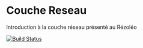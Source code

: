# Couche Reseau

Introduction à la couche réseau présenté au Rézoléo

[![Build Status](https://travis-ci.org/NBKZiman/CoucheReseau.svg?branch=master)](https://travis-ci.org/NBKZiman/CoucheReseau)
